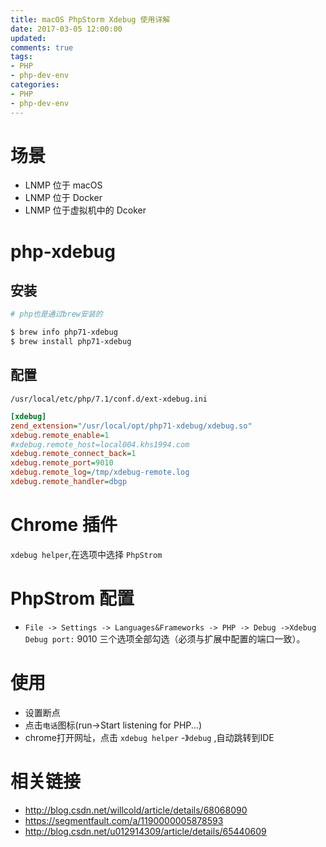 ```yaml
---
title: macOS PhpStorm Xdebug 使用详解
date: 2017-03-05 12:00:00
updated:
comments: true
tags:
- PHP
- php-dev-env
categories:
- PHP
- php-dev-env
---
```


# 场景

* LNMP 位于 macOS
* LNMP 位于 Docker
* LNMP 位于虚拟机中的 Dcoker

<!--more-->

# php-xdebug

## 安装

```bash
# php也是通过brew安装的

$ brew info php71-xdebug
$ brew install php71-xdebug
```

## 配置

`/usr/local/etc/php/7.1/conf.d/ext-xdebug.ini`

```ini
[xdebug]
zend_extension="/usr/local/opt/php71-xdebug/xdebug.so"
xdebug.remote_enable=1
#xdebug.remote_host=local004.khs1994.com
xdebug.remote_connect_back=1
xdebug.remote_port=9010
xdebug.remote_log=/tmp/xdebug-remote.log
xdebug.remote_handler=dbgp
```

# Chrome 插件

`xdebug helper`,在选项中选择 `PhpStrom`

# PhpStrom 配置

* `File -> Settings -> Languages&Frameworks -> PHP -> Debug ->Xdebug` `Debug port:` 9010 三个选项全部勾选（必须与扩展中配置的端口一致）。

# 使用

* 设置断点  
* 点击`电话`图标(run->Start listening for PHP...)  
* chrome打开网址，点击 `xdebug helper` -》`debug` ,自动跳转到IDE

# 相关链接

* http://blog.csdn.net/willcold/article/details/68068090
* https://segmentfault.com/a/1190000005878593
* http://blog.csdn.net/u012914309/article/details/65440609
